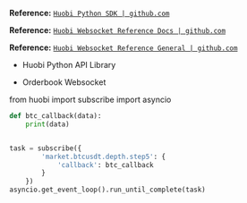 **Reference:** <a href="https://github.com/ericls/huobi" target="_blank">`Huobi Python SDK | github.com`</a>

**Reference:** <a href="https://github.com/huobiapi/API_Docs_en/wiki/Huobi.pro-API" target="_blank">`Huobi Websocket Reference Docs | github.com`</a>

**Reference:** <a href="https://github.com/huobiapi/API_Docs_en/wiki/WS_General" target="_blank">`Huobi Websocket Reference General | github.com`</a>

- Huobi Python API Library



- Orderbook Websocket

from huobi import subscribe
import asyncio

```python
def btc_callback(data):
    print(data)


task = subscribe({
        'market.btcusdt.depth.step5': {
            'callback': btc_callback
        }
    })
asyncio.get_event_loop().run_until_complete(task)
```
